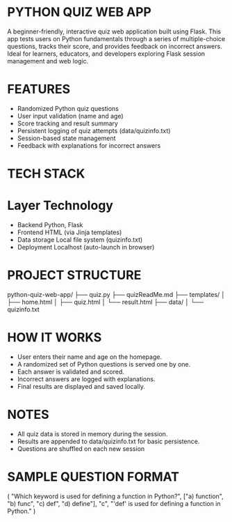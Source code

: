 # PYTHON QUIZ WEB APP

A beginner-friendly, interactive quiz web application built using Flask. This app tests users on Python fundamentals through a series of multiple-choice questions, tracks their score, and provides feedback on incorrect answers. Ideal for learners, educators, and developers exploring Flask session management and web logic.

# FEATURES

-  Randomized Python quiz questions
-  User input validation (name and age)
-  Score tracking and result summary
-  Persistent logging of quiz attempts (data/quizinfo.txt)
-  Session-based state management
-  Feedback with explanations for incorrect answers

# TECH STACK

  #  Layer         Technology
- Backend          Python, Flask
- Frontend         HTML (via Jinja templates)
- Data storage     Local file system (quizinfo.txt)
- Deployment       Localhost (auto-launch in browser)

# PROJECT STRUCTURE

python-quiz-web-app/
├── quiz.py
├── quizReadMe.md
├── templates/
│   ├── home.html
│   ├── quiz.html
│   └── result.html
├── data/
│   └── quizinfo.txt

# HOW IT WORKS

- User enters their name and age on the homepage.
- A randomized set of Python questions is served one by one.
- Each answer is validated and scored.
- Incorrect answers are logged with explanations.
- Final results are displayed and saved locally.

 # NOTES

- All quiz data is stored in memory during the session.
- Results are appended to data/quizinfo.txt for basic persistence.
- Questions are shuffled on each new session

# SAMPLE QUESTION FORMAT

(
  "Which keyword is used for defining a function in Python?",
  ["a) function", "b) func", "c) def", "d) define"],
  "c",
  "'def' is used for defining a function in Python."
)






